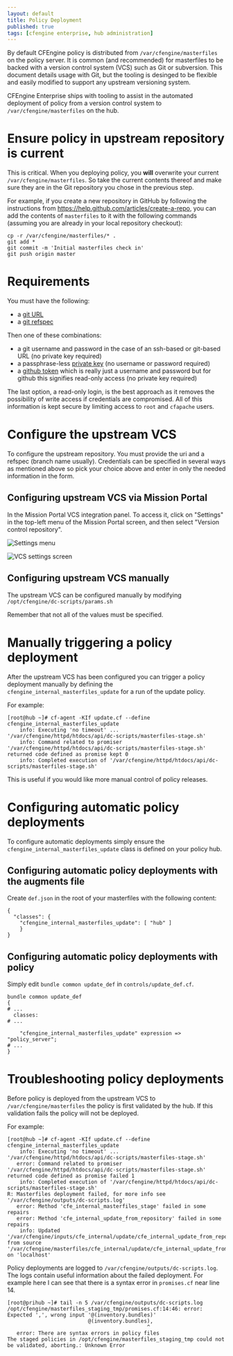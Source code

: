 ```yaml
---
layout: default
title: Policy Deployment
published: true
tags: [cfengine enterprise, hub administration]
---
```


By default CFEngine policy is distributed from `/var/cfengine/masterfiles` on
the policy server. It is common (and recommended) for masterfiles to be backed
with a version control system (VCS) such as Git or subversion. This document
details usage with Git, but the tooling is desinged to be flexible and easily
modified to support any upstream versioning system.

CFEngine Enterprise ships with tooling to assist in the automated deployment of
policy from a version control system to `/var/cfengine/masterfiles` on the hub.

# Ensure policy in upstream repository is current

This is critical. When you deploying policy, you **will** overwrite your current
`/var/cfengine/masterfiles`. So take the current contents thereof and make sure
they are in the Git repository you chose in the previous step.

For example, if you create a new repository in GitHub by following the
instructions from https://help.github.com/articles/create-a-repo, you can add
the contents of `masterfiles` to it with the following commands (assuming you
are already in your local repository checkout):

```
cp -r /var/cfengine/masterfiles/* .
git add *
git commit -m 'Initial masterfiles check in'
git push origin master
```

# Requirements

You must have the following:

- a [git URL](https://git-scm.com/docs/git-fetch#_git_urls)
- a [git refspec](https://git-scm.com/book/en/v2/Git-Internals-The-Refspec)

Then one of these combinations:
- a git username and password in the case of an ssh-based or git-based URL (no private key required)
- a passphrase-less [private key](https://git-scm.com/book/en/v2/Git-on-the-Server-Generating-Your-SSH-Public-Key) (no username or password required)
- a [github token](https://git-scm.com/book/en/v2/Git-Internals-The-Refspec) which is really just a username and password but for github this signifies read-only access (no private key required)

The last option, a read-only login, is the best approach as it removes the possibility of write access if credentials are compromised. All of this information is kept secure by limiting access to `root` and `cfapache` users.

# Configure the upstream VCS

To configure the upstream repository. You must provide the uri and a refspec (branch name usually).
Credentials can be specified in several ways as mentioned above so pick your choice above and enter in only the needed information in the form.

## Configuring upstream VCS via Mission Portal

In the Mission Portal VCS integration panel. To access it, click on "Settings"
in the top-left menu of the Mission Portal screen, and then select "Version
control repository".

![Settings menu](settings-menu.png)

![VCS settings screen](settings-vcs.png)

## Configuring upstream VCS manually

The upstream VCS can be configured manually by modifying
`/opt/cfengine/dc-scripts/params.sh`

Remember that not all of the values must be specified.

# Manually triggering a policy deployment

After the upstream VCS has been configured you can trigger a policy deployment
manually by defining the `cfengine_internal_masterfiles_update` for a run of the
update policy.

For example:

```console
[root@hub ~]# cf-agent -KIf update.cf --define cfengine_internal_masterfiles_update
    info: Executing 'no timeout' ... '/var/cfengine/httpd/htdocs/api/dc-scripts/masterfiles-stage.sh'
    info: Command related to promiser '/var/cfengine/httpd/htdocs/api/dc-scripts/masterfiles-stage.sh' returned code defined as promise kept 0
    info: Completed execution of '/var/cfengine/httpd/htdocs/api/dc-scripts/masterfiles-stage.sh'
```

This is useful if you would like more manual control of policy releases.

# Configuring automatic policy deployments

To configure automatic deployments simply ensure the
`cfengine_internal_masterfiles_update` class is defined on your policy hub.

## Configuring automatic policy deployments with the augments file

Create `def.json` in the root of your masterfiles with the following content:

```
{
  "classes": {
    "cfengine_internal_masterfiles_update": [ "hub" ]
    }
}
```

## Configuring automatic policy deployments with policy

Simply edit `bundle common update_def` in `controls/update_def.cf`.

```cf3
bundle common update_def
{
# ...
  classes:
# ...

    "cfengine_internal_masterfiles_update" expression => "policy_server";
# ...
}
```


# Troubleshooting policy deployments

Before policy is deployed from the upstream VCS to `/var/cfengine/masterfiles`
the policy is first validated by the hub. If this validation fails the policy
will not be deployed.

For example:

```console
[root@hub ~]# cf-agent -KIf update.cf --define cfengine_internal_masterfiles_update
    info: Executing 'no timeout' ... '/var/cfengine/httpd/htdocs/api/dc-scripts/masterfiles-stage.sh'
   error: Command related to promiser '/var/cfengine/httpd/htdocs/api/dc-scripts/masterfiles-stage.sh' returned code defined as promise failed 1
    info: Completed execution of '/var/cfengine/httpd/htdocs/api/dc-scripts/masterfiles-stage.sh'
R: Masterfiles deployment failed, for more info see '/var/cfengine/outputs/dc-scripts.log'
   error: Method 'cfe_internal_masterfiles_stage' failed in some repairs
   error: Method 'cfe_internal_update_from_repository' failed in some repairs
    info: Updated '/var/cfengine/inputs/cfe_internal/update/cfe_internal_update_from_repository.cf' from source '/var/cfengine/masterfiles/cfe_internal/update/cfe_internal_update_from_repository.cf' on 'localhost'
```

Policy deployments are logged to `/var/cfengine/outputs/dc-scripts.log`. The
logs contain useful information about the failed deployment. For example here I
can see that there is a syntax error in `promises.cf` near line 14.

```console
[root@prihub ~]# tail -n 5 /var/cfengine/outputs/dc-scripts.log
/opt/cfengine/masterfiles_staging_tmp/promises.cf:14:46: error: Expected ',', wrong input '@(inventory.bundles)'
                          @(inventory.bundles),
                                             ^
   error: There are syntax errors in policy files
The staged policies in /opt/cfengine/masterfiles_staging_tmp could not be validated, aborting.: Unknown Error
```
